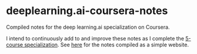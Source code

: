 # deeplearning.ai-coursera-notes
Compiled notes for the deep learning.ai specialization on Coursera.

I intend to continuously add to and improve these notes as I complete the [5-course specialization](https://www.deeplearning.ai/). See [here](https://johngiorgi.github.io/deeplearning.ai-coursera-notes/) for the notes compiled as a simple website.
